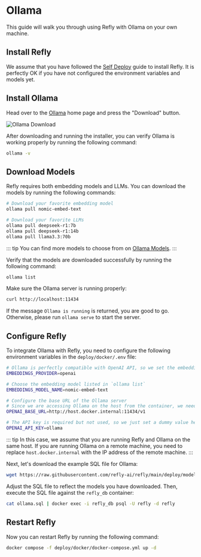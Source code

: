 # Ollama

This guide will walk you through using Refly with Ollama on your own machine.

## Install Refly

We assume that you have followed the [Self Deploy](./index.md) guide to install Refly. It is perfectly OK if you have not configured the environment variables and models yet.

## Install Ollama

Head over to the [Ollama](https://ollama.com/docs/installation) home page and press the "Download" button.

![Ollama Download](/images/ollama-home.png)

After downloading and running the installer, you can verify Ollama is working properly by running the following command:

```bash
ollama -v
```

## Download Models

Refly requires both embedding models and LLMs. You can download the models by running the following commands:

```bash
# Download your favorite embedding model
ollama pull nomic-embed-text

# Download your favorite LLMs
ollama pull deepseek-r1:7b
ollama pull deepseek-r1:14b
ollama pull llama3.3:70b
```

::: tip
You can find more models to choose from on [Ollama Models](https://ollama.com/search).
:::

Verify that the models are downloaded successfully by running the following command:

```bash
ollama list
```

Make sure the Ollama server is running properly:

```bash
curl http://localhost:11434
```

If the message `Ollama is running` is returned, you are good to go. Otherwise, please run `ollama serve` to start the server.

## Configure Refly

To integrate Ollama with Refly, you need to configure the following environment variables in the `deploy/docker/.env` file:

```bash
# Ollama is perfectly compatible with OpenAI API, so we set the embedding provider to openai here
EMBEDDINGS_PROVIDER=openai

# Choose the embedding model listed in `ollama list`
EMBEDDINGS_MODEL_NAME=nomic-embed-text

# Configure the base URL of the Ollama server
# Since we are accessing Ollama on the host from the container, we need to use `host.docker.internal`
OPENAI_BASE_URL=http://host.docker.internal:11434/v1

# The API key is required but not used, so we just set a dummy value here
OPENAI_API_KEY=ollama
```

::: tip
In this case, we assume that you are running Refly and Ollama on the same host. If you are running Ollama on a remote machine, you need to replace `host.docker.internal` with the IP address of the remote machine.
:::

Next, let's download the example SQL file for Ollama:

```bash
wget https://raw.githubusercontent.com/refly-ai/refly/main/deploy/model-providers/ollama.sql
```

Adjust the SQL file to reflect the models you have downloaded. Then, execute the SQL file against the `refly_db` container:

```bash
cat ollama.sql | docker exec -i refly_db psql -U refly -d refly
```

## Restart Refly

Now you can restart Refly by running the following command:

```bash
docker compose -f deploy/docker/docker-compose.yml up -d
```
